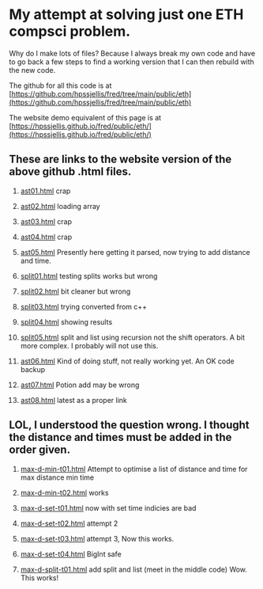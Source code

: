 #    My attempt at solving just one ETH compsci problem.

Why do I make lots of files?  Because I always break my own code and have to go back a few steps to find a working version that I can then rebuild with the new code.

The github for all this code is at [https://github.com/hpssjellis/fred/tree/main/public/eth](https://github.com/hpssjellis/fred/tree/main/public/eth)


The website demo equivalent of this page is at  [https://hpssjellis.github.io/fred/public/eth/](https://hpssjellis.github.io/fred/public/eth/)

## These are links to the website version of the above github .html files.


1. [ast01.html](https://hpssjellis.github.io/fred/public/eth/ast01.html)     crap

1. [ast02.html](https://hpssjellis.github.io/fred/public/eth/ast02.html)      loading array

1. [ast03.html](https://hpssjellis.github.io/fred/public/eth/ast03.html)     crap

1. [ast04.html](https://hpssjellis.github.io/fred/public/eth/ast04.html)     crap

1. [ast05.html](https://hpssjellis.github.io/fred/public/eth/ast05.html)     Presently here getting it parsed, now trying to add distance and time. 

1. [split01.html](https://hpssjellis.github.io/fred/public/eth/split01.html)  testing splits works but wrong

1. [split02.html](https://hpssjellis.github.io/fred/public/eth/split02.html)  bit cleaner   but wrong

1. [split03.html](https://hpssjellis.github.io/fred/public/eth/split03.html)  trying converted from c++

1. [split04.html](https://hpssjellis.github.io/fred/public/eth/split04.html)  showing results

1. [split05.html](https://hpssjellis.github.io/fred/public/eth/split05.html)  split and list using recursion not the shift operators. A bit more complex. I probably will not use this.

1. [ast06.html](https://hpssjellis.github.io/fred/public/eth/ast06.html)  Kind of doing stuff, not really working yet. An OK code backup 

1. [ast07.html](https://hpssjellis.github.io/fred/public/eth/ast07.html)   Potion add may be wrong

1. [ast08.html](https://hpssjellis.github.io/fred/public/eth/ast08.html)   latest as a proper link


## LOL, I understood the question wrong. I thought the distance and times must be added in the order given.

1. [max-d-min-t01.html](https://hpssjellis.github.io/fred/public/eth/max-d-min-t01.html)  Attempt to optimise a list of distance and time for max distance min time

1. [max-d-min-t02.html](https://hpssjellis.github.io/fred/public/eth/max-d-min-t02.html)  works

1. [max-d-set-t01.html](https://hpssjellis.github.io/fred/public/eth/max-d-set-t01.html)  now with set time indicies are bad

1. [max-d-set-t02.html](https://hpssjellis.github.io/fred/public/eth/max-d-set-t02.html)  attempt 2

1. [max-d-set-t03.html](https://hpssjellis.github.io/fred/public/eth/max-d-set-t03.html)  attempt 3, Now this works.

1. [max-d-set-t04.html](https://hpssjellis.github.io/fred/public/eth/max-d-set-t04.html)  BigInt safe

1. [max-d-split-t01.html](https://hpssjellis.github.io/fred/public/eth/max-d-split-t01.html)  add split and list (meet in the middle code) Wow. This works!



 


